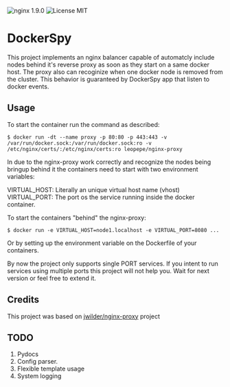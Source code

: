 ![nginx 1.9.0](https://img.shields.io/badge/nginx-1.9.0-brightgreen.svg) ![License MIT](https://img.shields.io/badge/license-MIT-blue.svg)

# DockerSpy

This project implements an nginx balancer capable of automatcly include nodes behind it's reverse proxy as soon as they start on a same docker host. The proxy also can recoginize when one docker node is removed from the cluster. This behavior is guaranteed by DockerSpy app that listen to docker events.


## Usage

To start the container run the command as described:

    $ docker run -dt --name proxy -p 80:80 -p 443:443 -v /var/run/docker.sock:/var/run/docker.sock:ro -v /etc/nginx/certs/:/etc/nginx/certs:ro leopepe/nginx-proxy

In due to the nginx-proxy work correctly and recognize the nodes being bringup behind it the containers need to start with two environment variables:

VIRTUAL_HOST: Literally an unique virtual host name (vhost)
VIRTUAL_PORT: The port os the service running inside the docker container.

To start the containers "behind" the nginx-proxy:

    $ docker run -e VIRTUAL_HOST=node1.localhost -e VIRTUAL_PORT=8080 ...

Or by setting up the environment variable on the Dockerfile of your containers.

By now the project only supports single PORT services. If you intent to run services using multiple ports this project will not help you. Wait for next version or feel free to extend it. 

## Credits

This project was based on [jwilder/nginx-proxy][1] project

  [1]: https://github.com/jwilder/nginx-proxy

## TODO

1. Pydocs
2. Config parser.
3. Flexible template usage
4. System logging

